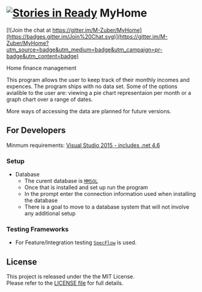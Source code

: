 [![Stories in Ready](https://badge.waffle.io/M-Zuber/MyHome.png?label=ready&title=Ready)](https://waffle.io/M-Zuber/MyHome)
MyHome
==========

[![Join the chat at https://gitter.im/M-Zuber/MyHome](https://badges.gitter.im/Join%20Chat.svg)](https://gitter.im/M-Zuber/MyHome?utm_source=badge&utm_medium=badge&utm_campaign=pr-badge&utm_content=badge)

Home finance management

This program allows the user to keep track of their monthly incomes and expences. The program ships with no data set.
Some of the options avialible to the user are: viewing a pie chart representaion per month or a graph chart over a 
range of dates.

More ways of accessing the data are planned for future versions.

## For Developers

Minmum requirements:
[Visual Studio 2015 - includes .net 4.6](https://www.visualstudio.com/en-us/products/visual-studio-community-vs.aspx)

### Setup
- Database
  - The curent database is [`MMSQL`](http://www.microsoft.com/web/platform/database.aspx)
  - Once that is installed and set up run the program
  - In the prompt enter the connection information used when installing the database
  - There is a goal to move to a database system that will not involve any additional setup

### Testing Frameworks
- For Feature/Integration testing [`SpecFlow`](http://www.specflow.org/) is used.

## License

This project is released under the the MIT License. <br/> Please refer to the [LICENSE file](LICENSE) for full details.
